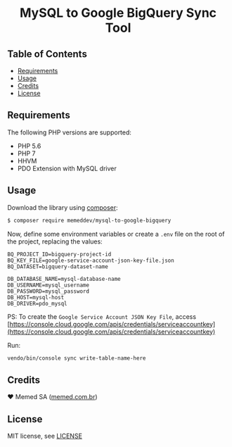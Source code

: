 <h1 align="center">MySQL to Google BigQuery Sync Tool</h1>

## Table of Contents

+ [Requirements](#requirements)
+ [Usage](#usage)
+ [Credits](#credits)
+ [License](#license)

## Requirements

The following PHP versions are supported:

+ PHP 5.6
+ PHP 7
+ HHVM
+ PDO Extension with MySQL driver

## Usage

Download the library using [composer](https://packagist.org/packages/memeddev/mysql-to-google-bigquery):

```bash
$ composer require memeddev/mysql-to-google-bigquery
```

Now, define some environment variables or create a `.env` file on the root of the project, replacing the values:

```text
BQ_PROJECT_ID=bigquery-project-id
BQ_KEY_FILE=google-service-account-json-key-file.json
BQ_DATASET=bigquery-dataset-name

DB_DATABASE_NAME=mysql-database-name
DB_USERNAME=mysql_username
DB_PASSWORD=mysql_password
DB_HOST=mysql-host
DB_DRIVER=pdo_mysql
```

PS: To create the `Google Service Account JSON Key File`, access [https://console.cloud.google.com/apis/credentials/serviceaccountkey](https://console.cloud.google.com/apis/credentials/serviceaccountkey)

Run:

```bash
vendo/bin/console sync write-table-name-here
```

## Credits

:heart: Memed SA ([memed.com.br](https://memed.com.br))

## License

MIT license, see [LICENSE](LICENSE)
